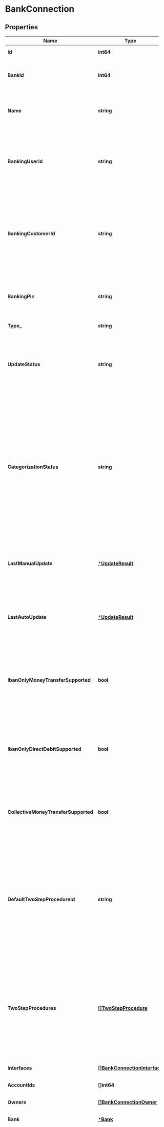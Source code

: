 # BankConnection

## Properties
Name | Type | Description | Notes
------------ | ------------- | ------------- | -------------
**Id** | **int64** | Bank connection identifier | [default to null]
**BankId** | **int64** | Identifier of the bank that this connection belongs to. NOTE: This field is DEPRECATED and will get removed at some point. Please refer to the &#39;bank&#39; field instead. | [default to null]
**Name** | **string** | Custom name for the bank connection. You can set this field with the &#39;Edit a bank connection&#39; service, as well as during the initial import of the bank connection. Maximum length is 64. | [optional] [default to null]
**BankingUserId** | **string** | NOTE: This field is deprecated and will be removed at some point. Please refer to the &#39;loginCredentials&#39; in the &#39;interfaces&#39; field instead.&lt;br&gt;&lt;br&gt;Stored online banking user ID credential. This field may be null for the &#39;demo connection&#39;. If your client has no license for processing banking credentials then a banking user ID will always be &#39;XXXXX&#39; | [optional] [default to null]
**BankingCustomerId** | **string** | NOTE: This field is deprecated and will be removed at some point. Please refer to the &#39;loginCredentials&#39; in the &#39;interfaces&#39; field instead.&lt;br&gt;&lt;br&gt;Stored online banking customer ID credential. If your client has no license for processing banking credentials or if this field contains a value that requires password protection (see field ‘isCustomerIdPassword’ in Bank Resource) then the banking customer ID will always be &#39;XXXXX | [optional] [default to null]
**BankingPin** | **string** | NOTE: This field is deprecated and will be removed at some point. Please refer to the &#39;loginCredentials&#39; in the &#39;interfaces&#39; field instead.&lt;br&gt;&lt;br&gt;Stored online banking PIN. If a PIN is stored, this will always be &#39;XXXXX&#39; | [optional] [default to null]
**Type_** | **string** | Bank connection type | [default to null]
**UpdateStatus** | **string** | Current status of data download (account balances and transactions/securities). The POST /bankConnections/import and POST /bankConnections/&lt;id&gt;/update services will set this flag to IN_PROGRESS before they return. Once the import or update has finished, the status will be changed to READY. | [default to null]
**CategorizationStatus** | **string** | Current status of transactions categorization. The asynchronous download process that is triggered by a call of the POST /bankConnections/import and POST /bankConnections/&lt;id&gt;/update services (and also by finAPI&#39;s auto update, if enabled) will set this flag to PENDING once the download has finished and a categorization is scheduled for the imported transactions. A separate categorization thread will then start to categorize the transactions (during this process, the status is IN_PROGRESS). When categorization has finished, the status will be (re-)set to READY. Note that the current categorization status should only be queried after the download has finished, i.e. once the download status has switched from IN_PROGRESS to READY. | [default to null]
**LastManualUpdate** | [***UpdateResult**](UpdateResult.md) | NOTE: This field is deprecated and will be removed at some point. Please refer to corresponding field in &#39;interfaces&#39; instead.&lt;br&gt;&lt;br&gt;Result of the last manual update of this bank connection. If no manual update has ever been done so far, then this field will not be set. | [optional] [default to null]
**LastAutoUpdate** | [***UpdateResult**](UpdateResult.md) | NOTE: This field is deprecated and will be removed at some point. Please refer to corresponding field in &#39;interfaces&#39; instead.&lt;br&gt;&lt;br&gt;Result of the last auto update of this bank connection (ran by finAPI&#39;s automatic batch update process). If no auto update has ever been done so far, then this field will not be set. | [optional] [default to null]
**IbanOnlyMoneyTransferSupported** | **bool** | NOTE: This field is deprecated and will be removed at some point. Please refer to the account capabilities instead.&lt;br&gt;&lt;br&gt;Whether this bank connection accepts money transfer requests where the recipient&#39;s account is defined just by the IBAN (without an additional BIC). This field is re-evaluated each time this bank connection is updated. &lt;br/&gt;See also: /accounts/requestSepaMoneyTransfer | [default to null]
**IbanOnlyDirectDebitSupported** | **bool** | NOTE: This field is deprecated and will be removed at some point. Please refer to the account capabilities instead.&lt;br&gt;&lt;br&gt;Whether this bank connection accepts direct debit requests where the debitor&#39;s account is defined just by the IBAN (without an additional BIC). This field is re-evaluated each time this bank connection is updated. &lt;br/&gt;See also: /accounts/requestSepaDirectDebit | [default to null]
**CollectiveMoneyTransferSupported** | **bool** | NOTE: This field is deprecated and will be removed at some point. Please refer to the account capabilities instead.&lt;br&gt;&lt;br&gt;Whether this bank connection supports submitting collective money transfers. This field is re-evaluated each time this bank connection is updated. &lt;br/&gt;See also: /accounts/requestSepaMoneyTransfer | [default to null]
**DefaultTwoStepProcedureId** | **string** | NOTE: This field is deprecated and will be removed at some point. Please refer to corresponding field in &#39;interfaces&#39; instead.&lt;br&gt;&lt;br&gt;The default two-step-procedure. Must match one of the available &#39;procedureId&#39;s from the &#39;twoStepProcedures&#39; list. When this field is set, then finAPI will automatically try to select the procedure wherever applicable. Note that the list of available procedures of a bank connection may change as a result of an update of the connection, and if this field references a procedure that is no longer available after an update, finAPI will automatically clear the default procedure (set it to null). | [optional] [default to null]
**TwoStepProcedures** | [**[]TwoStepProcedure**](TwoStepProcedure.md) | NOTE: This field is deprecated and will be removed at some point. Please refer to corresponding field in &#39;interfaces&#39; instead.&lt;br&gt;&lt;br&gt;Available two-step-procedures for this bank connection, used for submitting a money transfer or direct debit request (see /accounts/requestSepaMoneyTransfer or /requestSepaDirectDebit). The available two-step-procedures are re-evaluated each time this bank connection is updated (/bankConnections/update). This means that this list may change as a result of an update. | [optional] [default to null]
**Interfaces** | [**[]BankConnectionInterface**](BankConnectionInterface.md) | Set of interfaces that are connected for this bank connection. | [optional] [default to null]
**AccountIds** | **[]int64** | Identifiers of the accounts that belong to this bank connection | [default to null]
**Owners** | [**[]BankConnectionOwner**](BankConnectionOwner.md) | Information about the owner(s) of the bank connection | [optional] [default to null]
**Bank** | [***Bank**](Bank.md) | Bank that this connection belongs to | [default to null]
**FurtherLoginNotRecommended** | **bool** | This field indicates whether the last communication with the bank failed with an error that requires the user&#39;s attention or multi-step authentication error. If &#39;furtherLoginNotRecommended&#39; is true, finAPI will stop auto updates of this bank connection to mitigate the risk of the user&#39;s bank account getting locked by the bank. Every communication with the bank (via updates, money_transfers, direct debits. etc.) can change the value of this flag. If this field is true, we recommend the user to check his credentials and try a manual update of the bank connection. If the update is successful without any multi-step authentication error, the &#39;furtherLoginNotRecommended&#39; field will be set to false and the bank connection will be reincluded in the next batch update process. A manual update of the bank connection with incorrect credentials or if multi-step authentication error happens will set this field to true and lead to the exclusion of the bank connection from the following batch updates. | [default to null]

[[Back to Model list]](../README.md#documentation-for-models) [[Back to API list]](../README.md#documentation-for-api-endpoints) [[Back to README]](../README.md)


